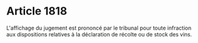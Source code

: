 # Article 1818

L'affichage du jugement est prononcé par le tribunal pour toute infraction aux dispositions relatives à la déclaration de
récolte ou de stock des vins.

